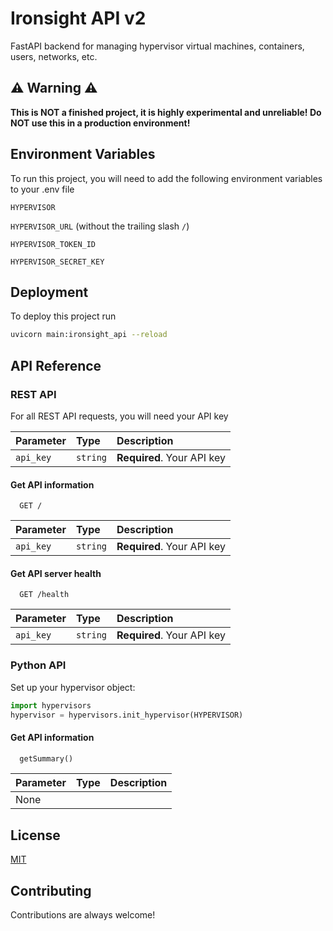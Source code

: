 # Ironsight API v2

FastAPI backend for managing hypervisor virtual machines, containers, users, networks, etc.

## ⚠️ Warning ⚠️

**This is NOT a finished project, it is highly experimental and unreliable! Do NOT use this in a production environment!**

## Environment Variables

To run this project, you will need to add the following environment variables to your .env file

`HYPERVISOR`

`HYPERVISOR_URL` (without the trailing slash `/`)

`HYPERVISOR_TOKEN_ID`

`HYPERVISOR_SECRET_KEY`

## Deployment

To deploy this project run

```bash
uvicorn main:ironsight_api --reload
```

## API Reference

### REST API

For all REST API requests, you will need your API key

| Parameter | Type     | Description                |
| :-------- | :------- | :------------------------- |
| `api_key` | `string` | **Required**. Your API key |

#### Get API information

```http
  GET /
```

| Parameter | Type     | Description                |
| :-------- | :------- | :------------------------- |
| `api_key` | `string` | **Required**. Your API key |

#### Get API server health

```http
  GET /health
```

| Parameter | Type     | Description                |
| :-------- | :------- | :------------------------- |
| `api_key` | `string` | **Required**. Your API key |

### Python API

Set up your hypervisor object:

```python
import hypervisors
hypervisor = hypervisors.init_hypervisor(HYPERVISOR)
```

#### Get API information

```python
  getSummary()
```

| Parameter | Type | Description |
| :-------- | :--- | :---------- |
| None      |      |             |

## License

[MIT](https://choosealicense.com/licenses/mit/)

## Contributing

Contributions are always welcome!
